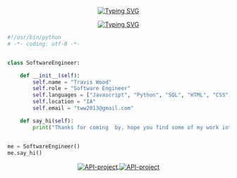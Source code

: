 <p align="center">
  <!-- Typing SVG by DenverCoder1 - https://github.com/DenverCoder1/readme-typing-svg -->
  <a href="https://git.io/typing-svg"><img src="https://readme-typing-svg.demolab.com?font=Fredoka&weight=600&size=32&duration=7000&pause=1000&center=true&vCenter=true&repeat=false&random=true&width=435&lines=Welcome+to+my+Github!" alt="Typing SVG" /></a>
</p>
<p align="center">  
  <a href="https://git.io/typing-svg"><img src="https://readme-typing-svg.demolab.com?font=Fredoka&pause=1000&center=true&vCenter=true&repeat=true&random=false&width=435&lines=Full+Stack+Developer;2%2B+years+of+experience;Always+learning!" alt="Typing SVG" /></a>
</p>

```python
#!/usr/bin/python
# -*- coding: utf-8 -*-


class SoftwareEngineer:

    def __init__(self):
        self.name = "Travis Wood"
        self.role = "Software Engineer"
        self.languages = ["Javascript", "Python", "SQL", "HTML", "CSS"]
        self.location = "IA"
        self.email = "tww2013@gmail.com"

    def say_hi(self):
        print("Thanks for coming  by, hope you find some of my work interesting.")


me = SoftwareEngineer()
me.say_hi()
```

<div align="center">
  <a href="https://github.com/Zhenye-Na/DA-RNN">
    <img align="center" src="https://github-readme-stats.vercel.app/api/pin/?username=traviswood1&repo=API-project&show_icons=true&line_height=27&title_color=6aa6f8&text_color=8a919a&icon_color=6aa6f8&bg_color=22272e" alt="API-project" />
  </a>
  
  <a href="https://github.com/Zhenye-Na/crnn-pytorch">
    <img align="center" src="https://github-readme-stats.vercel.app/api/pin/?username=traviswood1&repo=API-project&show_icons=true&line_height=27&title_color=6aa6f8&text_color=8a919a&icon_color=6aa6f8&bg_color=22272e" alt="API-project" />
  </a>
</div>
